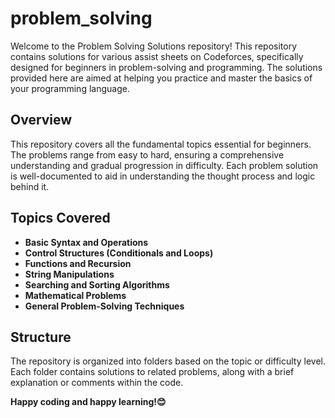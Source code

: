 # problem_solving

Welcome to the Problem Solving Solutions repository! This repository contains solutions for various assist sheets on Codeforces, specifically designed for beginners in problem-solving and programming. The solutions provided here are aimed at helping you practice and master the basics of your programming language.

## Overview

This repository covers all the fundamental topics essential for beginners. The problems range from easy to hard, ensuring a comprehensive understanding and gradual progression in difficulty. Each problem solution is well-documented to aid in understanding the thought process and logic behind it.

## Topics Covered

- **Basic Syntax and Operations**
- **Control Structures (Conditionals and Loops)**
- **Functions and Recursion**
- **String Manipulations**
- **Searching and Sorting Algorithms**
- **Mathematical Problems**
- **General Problem-Solving Techniques**

## Structure

The repository is organized into folders based on the topic or difficulty level. Each folder contains solutions to related problems, along with a brief explanation or comments within the code.


**Happy coding and happy learning!😊**

